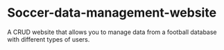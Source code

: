 # Soccer-data-management-website
A CRUD website that allows you to manage data from a football database with different types of users.
